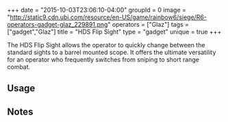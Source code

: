 +++
date = "2015-10-03T23:06:10-04:00"
groupId = 0
image = "http://static9.cdn.ubi.com/resource/en-US/game/rainbow6/siege/R6-operators-gadget-glaz_229891.png"
operators = ["Glaz"]
tags = ["gadget","Glaz"]
title = "HDS Flip Sight"
type = "gadget"
unique = true
+++

The HDS Flip Sight allows the operator to quickly change between the standard sights to a barrel mounted scope. It offers the ultimate versatility for an operator who frequently switches from sniping to short range combat.

## Usage

## Notes
